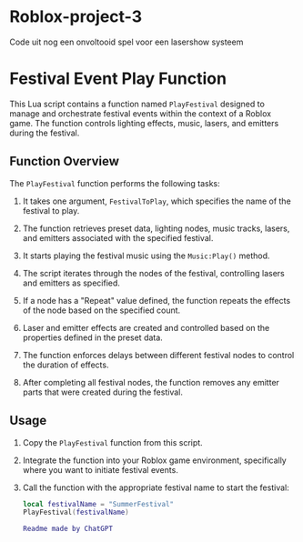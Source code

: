 # Roblox-project-3
Code uit nog een onvoltooid spel voor een lasershow systeem

# Festival Event Play Function

This Lua script contains a function named `PlayFestival` designed to manage and orchestrate festival events within the context of a Roblox game. The function controls lighting effects, music, lasers, and emitters during the festival.

## Function Overview

The `PlayFestival` function performs the following tasks:

1. It takes one argument, `FestivalToPlay`, which specifies the name of the festival to play.

2. The function retrieves preset data, lighting nodes, music tracks, lasers, and emitters associated with the specified festival.

3. It starts playing the festival music using the `Music:Play()` method.

4. The script iterates through the nodes of the festival, controlling lasers and emitters as specified.

5. If a node has a "Repeat" value defined, the function repeats the effects of the node based on the specified count.

6. Laser and emitter effects are created and controlled based on the properties defined in the preset data.

7. The function enforces delays between different festival nodes to control the duration of effects.

8. After completing all festival nodes, the function removes any emitter parts that were created during the festival.

## Usage

1. Copy the `PlayFestival` function from this script.

2. Integrate the function into your Roblox game environment, specifically where you want to initiate festival events.

3. Call the function with the appropriate festival name to start the festival:

   ```lua
   local festivalName = "SummerFestival"
   PlayFestival(festivalName)

   Readme made by ChatGPT
